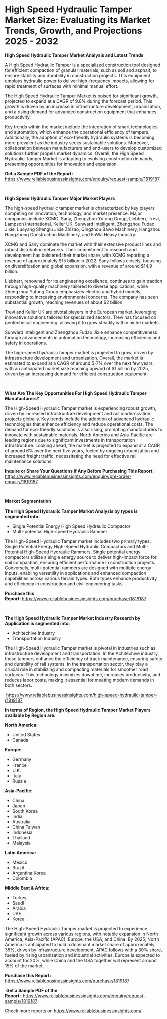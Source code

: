 <p><h1>High Speed Hydraulic Tamper Market Size: Evaluating its Market Trends, Growth, and Projections 2025 - 2032</h1></p><p><strong>High Speed Hydraulic Tamper Market Analysis and Latest Trends</strong></p>
<p><p>A High Speed Hydraulic Tamper is a specialized construction tool designed for efficient compaction of granular materials, such as soil and asphalt, to ensure stability and durability in construction projects. This equipment employs hydraulic power to deliver high-frequency impacts, allowing for rapid treatment of surfaces with minimal manual effort. </p><p>The High Speed Hydraulic Tamper Market is poised for significant growth, projected to expand at a CAGR of 9.8% during the forecast period. This growth is driven by an increase in infrastructure development, urbanization, and a rising demand for advanced construction equipment that enhances productivity. </p><p>Key trends within the market include the integration of smart technologies and automation, which enhance the operational efficiency of tampers. Additionally, the adoption of eco-friendly hydraulic systems is becoming more prevalent as the industry seeks sustainable solutions. Moreover, collaboration between manufacturers and end-users to develop customized solutions further propels market dynamics. Overall, the High Speed Hydraulic Tamper Market is adapting to evolving construction demands, presenting opportunities for innovation and expansion.</p></p>
<p><strong>Get a Sample PDF of the Report:&nbsp;</strong> <a href="https://www.reliablebusinessinsights.com/enquiry/request-sample/1819187?utm_campaign=100&utm_medium=2&utm_source=Github&utm_content=ia&utm_term=27022025&utm_id=high-speed-hydraulic-tamper">https://www.reliablebusinessinsights.com/enquiry/request-sample/1819187</a></p>
<p>&nbsp;</p>
<p><strong>High Speed Hydraulic Tamper Major Market Players</strong></p>
<p><p>The high-speed hydraulic tamper market is characterized by key players competing on innovation, technology, and market presence. Major companies include XCMG, Sany, Zhengzhou Yutong Group, Liebherr, Trevi, Lampson International, Keller UK, Sunward Intelligent, Zhengzhou Fudao Jixie, Luoyang Shenglu Jixie Zhizao, Qingzhou Bawo Machinery, Hangzhou Hangzhong Construction Machinery, and FuWa Heavy Industry.</p><p>XCMG and Sany dominate the market with their extensive product lines and robust distribution networks. Their commitment to research and development has bolstered their market share, with XCMG reporting a revenue of approximately $15 billion in 2022. Sany follows closely, focusing on diversification and global expansion, with a revenue of around $14.9 billion.</p><p>Liebherr, renowned for its engineering excellence, continues to gain traction through high-quality machinery tailored to diverse applications, while Zhengzhou Yutong Group emphasizes electric and hybrid models, responding to increasing environmental concerns. The company has seen substantial growth, reaching revenues of about $2 billion.</p><p>Trevi and Keller UK are pivotal players in the European market, leveraging innovative solutions tailored for specialized sectors. Trevi has focused on geotechnical engineering, allowing it to grow steadily within niche markets.</p><p>Sunward Intelligent and Zhengzhou Fudao Jixie enhance competitiveness through advancements in automation technology, increasing efficiency and safety in operations. </p><p>The high-speed hydraulic tamper market is projected to grow, driven by infrastructure development and urbanization. Overall, the market is estimated to expand at a CAGR of around 5-7% over the next few years, with an anticipated market size reaching upward of $1 billion by 2025, driven by an increasing demand for efficient construction equipment.</p></p>
<p>&nbsp;</p>
<p><strong>What Are The Key Opportunities For High Speed Hydraulic Tamper Manufacturers?</strong></p>
<p><p>The High-Speed Hydraulic Tamper market is experiencing robust growth, driven by increased infrastructure development and rail modernization projects globally. Key trends include the adoption of advanced hydraulic technologies that enhance efficiency and reduce operational costs. The demand for eco-friendly solutions is also rising, prompting manufacturers to innovate with sustainable materials. North America and Asia-Pacific are leading regions due to significant investments in transportation infrastructure. Looking ahead, the market is projected to expand at a CAGR of around 6% over the next five years, fueled by ongoing urbanization and increased freight traffic, necessitating the need for effective rail maintenance solutions.</p></p>
<p><strong>Inquire or Share Your Questions If Any Before Purchasing This Report:</strong> <a href="https://www.reliablebusinessinsights.com/enquiry/pre-order-enquiry/1819187?utm_campaign=100&utm_medium=2&utm_source=Github&utm_content=ia&utm_term=27022025&utm_id=high-speed-hydraulic-tamper">https://www.reliablebusinessinsights.com/enquiry/pre-order-enquiry/1819187</a></p>
<p>&nbsp;</p>
<p><strong>Market Segmentation</strong></p>
<p><strong>The High Speed Hydraulic Tamper Market Analysis by types is segmented into:</strong></p>
<p><ul><li>Single Potential Energy High Speed Hydraulic Compactor</li><li>Multi-potential High-speed Hydraulic Rammer</li></ul></p>
<p><p>The High-Speed Hydraulic Tamper market includes two primary types: Single Potential Energy High-Speed Hydraulic Compactors and Multi-Potential High-Speed Hydraulic Rammers. Single potential energy compactors utilize a single energy source to deliver high-impact force for soil compaction, ensuring efficient performance in construction projects. Conversely, multi-potential rammers are designed with multiple energy inputs, enabling versatility in applications and enhanced compaction capabilities across various terrain types. Both types enhance productivity and efficiency in construction and civil engineering tasks.</p></p>
<p><strong>Purchase this Report:&nbsp;</strong><a href="https://www.reliablebusinessinsights.com/purchase/1819187?utm_campaign=100&utm_medium=2&utm_source=Github&utm_content=ia&utm_term=27022025&utm_id=high-speed-hydraulic-tamper">https://www.reliablebusinessinsights.com/purchase/1819187</a></p>
<p>&nbsp;</p>
<p><strong>The High Speed Hydraulic Tamper Market Industry Research by Application is segmented into:</strong></p>
<p><ul><li>Achitechive Industry</li><li>Transportation Industry</li></ul></p>
<p><p>The High-Speed Hydraulic Tamper market is pivotal in industries such as infrastructure development and transportation. In the Achitechive industry, these tampers enhance the efficiency of track maintenance, ensuring safety and durability of rail systems. In the transportation sector, they play a crucial role in stabilizing and compacting materials for smoother road surfaces. This technology minimizes downtime, increases productivity, and reduces labor costs, making it essential for meeting modern demands in both sectors.</p></p>
<p><a href="https://www.reliablebusinessinsights.com/high-speed-hydraulic-tamper-r1819187?utm_campaign=100&utm_medium=2&utm_source=Github&utm_content=ia&utm_term=27022025&utm_id=high-speed-hydraulic-tamper">&nbsp;https://www.reliablebusinessinsights.com/high-speed-hydraulic-tamper-r1819187</a></p>
<p><strong>In terms of Region, the High Speed Hydraulic Tamper Market Players available by Region are:</strong></p>
<p>
    <p> <strong> North America: </strong>
        <ul>
            <li>United States</li>
            <li>Canada</li>
        </ul>
        </p> 
    <p> <strong> Europe: </strong>
        <ul>
            <li>Germany</li>
            <li>France</li>
            <li>U.K.</li>
            <li>Italy</li>
            <li>Russia</li>
        </ul>
        </p> 
    <p> <strong> Asia-Pacific: </strong>
        <ul>
            <li>China</li>
            <li>Japan</li>
            <li>South Korea</li>
            <li>India</li>
            <li>Australia</li>
            <li>China Taiwan</li>
            <li>Indonesia</li>
            <li>Thailand</li>
            <li>Malaysia</li>
        </ul>
        </p> 
    <p> <strong> Latin America: </strong>
        <ul>
            <li>Mexico</li>
            <li>Brazil</li>
            <li>Argentina Korea</li>
            <li>Colombia</li>
        </ul>
        </p> 
    <p> <strong> Middle East & Africa: </strong>
        <ul>
            <li>Turkey</li>
            <li>Saudi</li>
            <li>Arabia</li>
            <li>UAE</li>
            <li>Korea</li>
        </ul>
    </p>
    </p>
<p><p>The High-Speed Hydraulic Tamper market is projected to experience significant growth across various regions, with notable expansion in North America, Asia-Pacific (APAC), Europe, the USA, and China. By 2025, North America is anticipated to hold a dominant market share of approximately 35%, driven by infrastructure development. APAC follows with a 30% share, fueled by rising urbanization and industrial activities. Europe is expected to account for 20%, while China and the USA together will represent around 15% of the market.</p></p>
<p><strong>Purchase this Report: </strong><a href="https://www.reliablebusinessinsights.com/purchase/1819187?utm_campaign=100&utm_medium=2&utm_source=Github&utm_content=ia&utm_term=27022025&utm_id=high-speed-hydraulic-tamper">https://www.reliablebusinessinsights.com/purchase/1819187</a></p>
<p>&nbsp;<strong>Get a Sample PDF of the Report:&nbsp;&nbsp;</strong><a href="https://www.reliablebusinessinsights.com/enquiry/request-sample/1819187?utm_campaign=100&utm_medium=2&utm_source=Github&utm_content=ia&utm_term=27022025&utm_id=high-speed-hydraulic-tamper">https://www.reliablebusinessinsights.com/enquiry/request-sample/1819187</a></p>
<p><strong></strong></p>
<p>Check more reports on <a href="https://www.reliablebusinessinsights.com/?utm_campaign=100&utm_medium=2&utm_source=Github&utm_content=ia&utm_term=27022025&utm_id=high-speed-hydraulic-tamper">https://www.reliablebusinessinsights.com/</a></p>